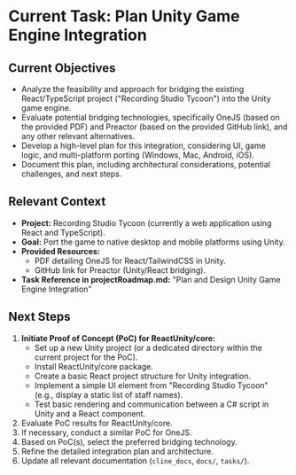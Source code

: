 # Current Task: Plan Unity Game Engine Integration

## Current Objectives
- Analyze the feasibility and approach for bridging the existing React/TypeScript project ("Recording Studio Tycoon") into the Unity game engine.
- Evaluate potential bridging technologies, specifically OneJS (based on the provided PDF) and Preactor (based on the provided GitHub link), and any other relevant alternatives.
- Develop a high-level plan for this integration, considering UI, game logic, and multi-platform porting (Windows, Mac, Android, iOS).
- Document this plan, including architectural considerations, potential challenges, and next steps.

## Relevant Context
- **Project:** Recording Studio Tycoon (currently a web application using React and TypeScript).
- **Goal:** Port the game to native desktop and mobile platforms using Unity.
- **Provided Resources:**
    - PDF detailing OneJS for React/TailwindCSS in Unity.
    - GitHub link for Preactor (Unity/React bridging).
- **Task Reference in projectRoadmap.md:** "Plan and Design Unity Game Engine Integration"

## Next Steps
1. **Initiate Proof of Concept (PoC) for ReactUnity/core:**
    - Set up a new Unity project (or a dedicated directory within the current project for the PoC).
    - Install ReactUnity/core package.
    - Create a basic React project structure for Unity integration.
    - Implement a simple UI element from "Recording Studio Tycoon" (e.g., display a static list of staff names).
    - Test basic rendering and communication between a C# script in Unity and a React component.
2.  Evaluate PoC results for ReactUnity/core.
3.  If necessary, conduct a similar PoC for OneJS.
4.  Based on PoC(s), select the preferred bridging technology.
5.  Refine the detailed integration plan and architecture.
6.  Update all relevant documentation (`cline_docs`, `docs/`, `tasks/`).
